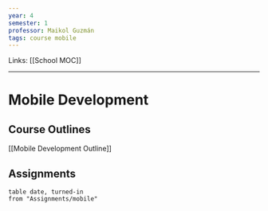 ```yaml
---
year: 4
semester: 1
professor: Maikol Guzmán
tags: course mobile
---
```

Links: [[School MOC]]
___
# Mobile Development
## Course Outlines
[[Mobile Development Outline]]

## Assignments
```dataview
table date, turned-in
from "Assignments/mobile"
```
